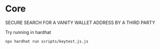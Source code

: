 # Core

SECURE SEARCH FOR A VANITY WALLET ADDRESS BY A THIRD PARTY

Try running in hardhat

```shell
npx hardhat run scripts/keytest.js.js
```
